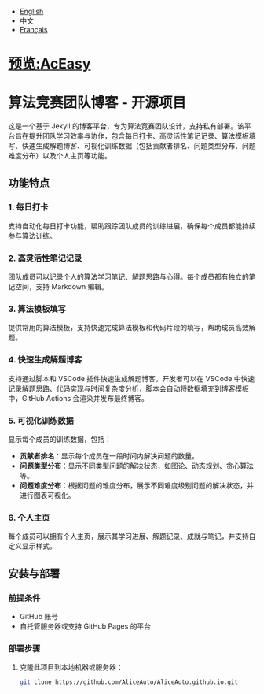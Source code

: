 - [English](/docs/en/README.md)
- [中文](/README.md)
- [Français](/docs/fr/README.md)

# [预览:**AcEasy**](https://aliceauto.github.io/)
# 算法竞赛团队博客 - 开源项目

这是一个基于 Jekyll 的博客平台，专为算法竞赛团队设计，支持私有部署。该平台旨在提升团队学习效率与协作，包含每日打卡、高灵活性笔记记录、算法模板填写、快速生成解题博客、可视化训练数据（包括贡献者排名、问题类型分布、问题难度分布）以及个人主页等功能。

## 功能特点

### 1. 每日打卡
支持自动化每日打卡功能，帮助跟踪团队成员的训练进展，确保每个成员都能持续参与算法训练。

### 2. 高灵活性笔记记录
团队成员可以记录个人的算法学习笔记、解题思路与心得。每个成员都有独立的笔记空间，支持 Markdown 编辑。

### 3. 算法模板填写
提供常用的算法模板，支持快速完成算法模板和代码片段的填写，帮助成员高效解题。

### 4. 快速生成解题博客
支持通过脚本和 VSCode 插件快速生成解题博客。开发者可以在 VSCode 中快速记录解题思路、代码实现与时间复杂度分析，脚本会自动将数据填充到博客模板中，GitHub Actions 会渲染并发布最终博客。

### 5. 可视化训练数据
显示每个成员的训练数据，包括：
- **贡献者排名**：显示每个成员在一段时间内解决问题的数量。
- **问题类型分布**：显示不同类型问题的解决状态，如图论、动态规划、贪心算法等。
- **问题难度分布**：根据问题的难度分布，展示不同难度级别问题的解决状态，并进行图表可视化。

### 6. 个人主页
每个成员可以拥有个人主页，展示其学习进展、解题记录、成就与笔记，并支持自定义显示样式。

## 安装与部署

### 前提条件
- GitHub 账号
- 自托管服务器或支持 GitHub Pages 的平台

### 部署步骤

1. 克隆此项目到本地机器或服务器：

   ```bash
   git clone https://github.com/AliceAuto/AliceAuto.github.io.git
   ```
